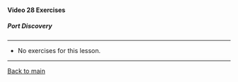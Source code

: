 #### Video 28 Exercises

##### Port Discovery

---

- No exercises for this lesson.

---

[Back to main](https://github.com/rot0xd/CBTNuggets/blob/master/CEHv9/README.md)

